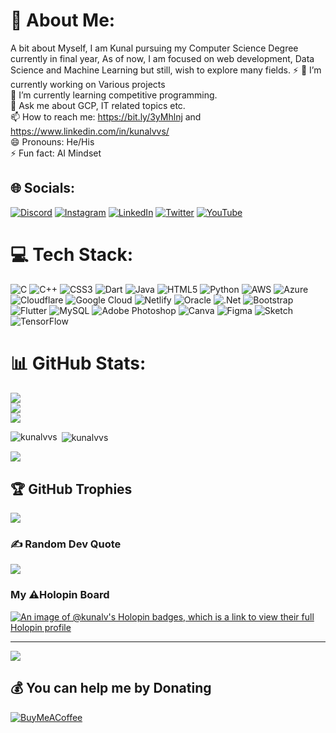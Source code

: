 # 💫 About Me:
A bit about Myself, I am Kunal pursuing my Computer Science Degree currently in final year, As of now, I am focused on web development, Data Science and Machine Learning but still, wish to explore many fields. ⚡
🔭 I’m currently working on Various projects<br>🌱 I’m currently learning competitive programming.<br>💬 Ask me about GCP, IT related topics etc.<br>📫 How to reach me: https://bit.ly/3yMhlnj and https://www.linkedin.com/in/kunalvvs/<br>😄 Pronouns: He/His<br>⚡ Fun fact:  AI Mindset 


## 🌐 Socials:
[![Discord](https://img.shields.io/badge/Discord-%237289DA.svg?logo=discord&logoColor=white)](https://discordapp.com/users/897883335014113342) [![Instagram](https://img.shields.io/badge/Instagram-%23E4405F.svg?logo=Instagram&logoColor=white)](https://www.instagram.com/kunal_vvs/) [![LinkedIn](https://img.shields.io/badge/LinkedIn-%230077B5.svg?logo=linkedin&logoColor=white)](https://www.linkedin.com/in/kunalvvs/) [![Twitter](https://img.shields.io/badge/Twitter-%231DA1F2.svg?logo=Twitter&logoColor=white)](https://twitter.com/kunalvvs) [![YouTube](https://img.shields.io/badge/YouTube-%23FF0000.svg?logo=YouTube&logoColor=white)](https://youtube.com//@innovativedeveloper) 

# 💻 Tech Stack:
![C](https://img.shields.io/badge/c-%2300599C.svg?style=plastic&logo=c&logoColor=white) ![C++](https://img.shields.io/badge/c++-%2300599C.svg?style=plastic&logo=c%2B%2B&logoColor=white) ![CSS3](https://img.shields.io/badge/css3-%231572B6.svg?style=plastic&logo=css3&logoColor=white) ![Dart](https://img.shields.io/badge/dart-%230175C2.svg?style=plastic&logo=dart&logoColor=white) ![Java](https://img.shields.io/badge/java-%23ED8B00.svg?style=plastic&logo=java&logoColor=white) ![HTML5](https://img.shields.io/badge/html5-%23E34F26.svg?style=plastic&logo=html5&logoColor=white) ![Python](https://img.shields.io/badge/python-3670A0?style=plastic&logo=python&logoColor=ffdd54) ![AWS](https://img.shields.io/badge/AWS-%23FF9900.svg?style=plastic&logo=amazon-aws&logoColor=white) ![Azure](https://img.shields.io/badge/azure-%230072C6.svg?style=plastic&logo=azure-devops&logoColor=white) ![Cloudflare](https://img.shields.io/badge/Cloudflare-F38020?style=plastic&logo=Cloudflare&logoColor=white) ![Google Cloud](https://img.shields.io/badge/Google%20Cloud-%234285F4.svg?style=plastic&logo=google-cloud&logoColor=white) ![Netlify](https://img.shields.io/badge/netlify-%23000000.svg?style=plastic&logo=netlify&logoColor=#00C7B7) ![Oracle](https://img.shields.io/badge/Oracle-F80000?style=plastic&logo=oracle&logoColor=white) ![.Net](https://img.shields.io/badge/.NET-5C2D91?style=plastic&logo=.net&logoColor=white) ![Bootstrap](https://img.shields.io/badge/bootstrap-%23563D7C.svg?style=plastic&logo=bootstrap&logoColor=white) ![Flutter](https://img.shields.io/badge/Flutter-%2302569B.svg?style=plastic&logo=Flutter&logoColor=white) ![MySQL](https://img.shields.io/badge/mysql-%2300f.svg?style=plastic&logo=mysql&logoColor=white) ![Adobe Photoshop](https://img.shields.io/badge/adobephotoshop-%2331A8FF.svg?style=plastic&logo=adobephotoshop&logoColor=white) ![Canva](https://img.shields.io/badge/Canva-%2300C4CC.svg?style=plastic&logo=Canva&logoColor=white) 	![Figma](https://img.shields.io/badge/figma-%23F24E1E.svg?style=plastic&logo=figma&logoColor=white) ![Sketch](https://img.shields.io/badge/Sketch-FFB387?style=plastic&logo=sketch&logoColor=black) ![TensorFlow](https://img.shields.io/badge/TensorFlow-%23FF6F00.svg?style=plastic&logo=TensorFlow&logoColor=white)
# 📊 GitHub Stats:
![](https://github-readme-stats.vercel.app/api?username=kunalvvs&theme=radical&hide_border=false&include_all_commits=true&count_private=true)<br/>
![](https://github-readme-streak-stats.herokuapp.com/?user=kunalvvs&theme=radical&hide_border=false)<br/>
![](https://github-readme-stats.vercel.app/api/top-langs/?username=kunalvvs&theme=radical&hide_border=false&include_all_commits=true&count_private=true&layout=compact)

<p><img align="left" src="https://github-readme-stats.vercel.app/api/top-langs?username=kunalvvs&show_icons=true&locale=en&layout=compact" alt="kunalvvs" /></p>

<p>&nbsp;<img align="center" src="https://github-readme-stats.vercel.app/api?username=kunalvvs&show_icons=true&locale=en" alt="kunalvvs" /></p>

<p><img align="center" src="https://github-readme-streak-stats.herokuapp.com/?user=kunalvvs&"  /></p>


## 🏆 GitHub Trophies
![](https://github-profile-trophy.vercel.app/?username=kunalvvs&theme=juicyfresh&no-frame=false&no-bg=true&margin-w=4)

### ✍️ Random Dev Quote
![](https://quotes-github-readme.vercel.app/api?type=vetical&theme=gruvbox)

###  My ⚠️Holopin Board

[![An image of @kunalv's Holopin badges, which is a link to view their full Holopin profile](https://holopin.me/kunalv)](https://holopin.io/@kunalv)

---
[![](https://visitcount.itsvg.in/api?id=kunalvvs&icon=0&color=0)](https://visitcount.itsvg.in)

  ## 💰 You can help me by Donating
  [![BuyMeACoffee](https://img.shields.io/badge/Buy%20Me%20a%20Coffee-ffdd00?style=for-the-badge&logo=buy-me-a-coffee&logoColor=black)](https://www.buymeacoffee.com/kunalvvsJ) 






